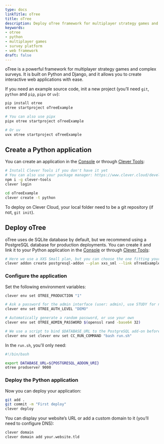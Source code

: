 ```yaml
---
type: docs
linkTitle: oTree
title: oTree
description: Deploy oTree framework for multiplayer strategy games and complex surveys with detailed step-by-step tutorials
keywords:
- otree
- python
- multiplayer games
- survey platform
- web framework
draft: false
---
```


oTree is a powerful framework for multiplayer strategy games and complex surveys. It is built on Python and Django, and it allows you to create interactive web applications with ease.

If you need an example source code, init a new project (you’ll need `git`, `python` and `pip`, `pipx` or `uv`):

```bash
pip install otree
otree startproject oTreeExample

# You can also use pipx
pipx otree startproject oTreeExample

# Or uv
uvx otree startproject oTreeExample
```

## Create a Python application

You can create an application in the [Console](https://console.clever-cloud.com) or through [Clever Tools](https://github.com/CleverCloud/clever-tools/):

```bash
# Install Clever Tools if you don't have it yet
# You can also use your package manager: https://www.clever.cloud/developers/doc/cli/install/
npm i -g clever-tools
clever login

cd oTreeExample
clever create -t python
```

To deploy on Clever Cloud, your local folder need to be a git repository (if not, `git init`).

## Deploy oTree

oTree uses de SQLite database by default, but we recommend using a PostgreSQL database for production deployments. You can create it and link it to your Python application in the [Console](https://console.clever-cloud.com) or through [Clever Tools](https://github.com/CleverCloud/clever-tools/):

```bash
# Here we use a XXS Small plan, but you can choose the one fitting your needs
clever addon create postgresql-addon --plan xxs_sml --link oTreeExample oTreePg
```

### Configure the application

Set the following environment variables:

```bash
clever env set OTREE_PRODUCTION "1"

# Ask a password for the admin interface (user: admin), use STUDY for no login
clever env set OTREE_AUTH_LEVEL "DEMO"

# Automatically generate a random password, or use your own
clever env set OTREE_ADMIN_PASSWORD $(openssl rand -base64 32)

# We use a script to bind $DATABASE_URL to the PostgreSQL add-on before starting the server
clever env set clever env set CC_RUN_COMMAND "bash run.sh"
```

In the `run.sh`, you'll only need:

```bash
#!/bin/bash

export DATABASE_URL=${POSTGRESQL_ADDON_URI}
otree prodserver 9000
```

### Deploy the Python application

Now you can deploy your application:

```bash
git add .
git commit -m "First deploy"
clever deploy
```

You can display your website’s URL or add a custom domain to it (you’ll need to configure DNS):

```bash
clever domain
clever domain add your.website.tld
```

